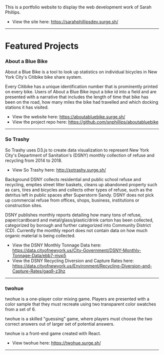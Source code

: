 
This is a portfolio website to display the web development work of Sarah Phillips.
- View the site here: https://sarahphillipsdev.surge.sh/
***
# Featured Projects

### About a Blue Bike
About a Blue Bike is a tool to look up statistics on individual bicycles in New York City's Citibike bike share system.

Every Citibike has a unique identification number that is prominently printed on every bike. Users of About a Blue Bike input a bike id into a field and are presented with a narrative that includes the length of time that bike has been on the road, how many miles the bike had travelled and which docking stations it has visited.

- View the website here: https://aboutabluebike.surge.sh/
- View the project repo here: https://github.com/snphillips/aboutabluebike
***


### So Trashy

So Trashy uses D3.js to create data visualization to represent New York City's Department of Sanitation's (DSNY) monthly collection of refuse and recycling from 2014 to 2018.

- View So Trashy here: http://sotrashy.surge.sh/

Background
DSNY collects residential and public school refuse and recycling, empties street litter baskets, cleans up abandoned property such as cars, tires and bicycles and collects other types of refuse, such as the detritus left in public spaces after Superstorm Sandy. DSNY does not pick up commercial refuse from offices, shops, business, institutions or construction sites.

DSNY publishes monthly reports detailing how many tons of refuse, paper/cardboard and metal/glass/plastic/drink carton has been collected, categorized by borough and further categorized into Community District (CD). Currently the monthly report does not contain data on how much organic material is being collected.

- View the DSNY Monthly Tonnage Data here: https://data.cityofnewyork.us/City-Government/DSNY-Monthly-Tonnage-Data/ebb7-mvp5
- View the DSNY Recycling Diversion and Capture Rates here: https://data.cityofnewyork.us/Environment/Recycling-Diversion-and-Capture-Rates/gaq9-z3hz
***

### twohue

twohue is a one-player color mixing game. Players are presented with a color sample that they must recreate using two transparent color swatches from a set of 6.

twohue is a skilled "guessing" game, where players must choose the two correct answers out of larger set of potential answers.

twohue is a front-end game created with React. 

- View twohue here: https://twohue.surge.sh/ 
***



